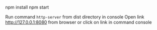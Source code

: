 npm install
npm start

Run command `http-server` from dist directory in console
Open link http://127.0.0.1:8080 from browser or click on link in command console
